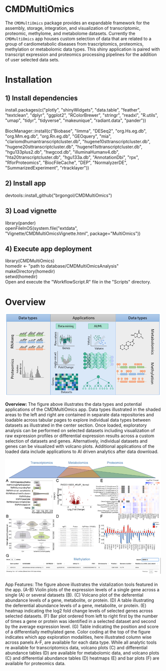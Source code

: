 # CMDMultiOmics

The `CMDMultiOmics` package provides an expandable framework for the assembly, storage, integration, and visualization of transcriptomic, proteomic, methylome, and metabolome datasets. Currently the `CMDMultiOmics` app houses custom selection of data that are related to a group of cardiometabolic diseases from trascriptomics, proteomics, methylation or metabolomic data types. This shiny application is paired with transcript expression and proteomics processing pipelines for the addition of user selected data sets. 

# Installation

## 1) Install dependencies
install.packages(c("plotly", "shinyWidgets", "data.table", "feather", "textclean", "dplyr", "ggplot2", "RColorBrewer", "stringr", "readxl", "R.utils", "umap", "tidyr", "tidyverse", "makeunique", "radiant.data", "pander")) <br> 
 <br> 
BiocManager::install(c("Biobase", "limma", "DESeq2", "org.Hs.eg.db", "org.Mm.eg.db", "org.Rn.eg.db", "GEOquery", "mia", "clariomdhumantranscriptcluster.db", "hugene10sttranscriptcluster.db", "hugene20sttranscriptcluster.db", "hugene11sttranscriptcluster.db", "hgu133plus2.db", "hwgcod.db", "illuminaHumanv4.db", "hta20transcriptcluster.db", "hgu133a.db", "AnnotationDbi", "rpx", "RforProteomics", "BiocFileCache", "DEP", "NormalyzerDE", "SummarizedExperiment", "rtracklayer")) <br> 

## 2) Install app
devtools::install_github("brgongol/CMDMultiOmics") <br> 

## 3) Load vignette
library(pander) <br>
openFileInOS(system.file("extdata", "Vignette/CMDMultiOmicsVignette.html", package="MultiOmics")) <br>

## 4) Execute app deployment
library(CMDMultiOmics) <br> 
homedir <- "path to database/CMDMultiOmicsAnalysis" <br> 
makeDirectory(homedir) <br> 
setwd(homedir) <br> 
Open and execute the "WorkflowScript.R" file in the "Scripts" directory. <br> 


# Overview


![Overview](/images/Figure1.png)

**Overview:** The figure above illustrates the data types and potential applications of the CMDMultiOmics app.  Data types illustrated in the shaded areas to the left and right are contained in separate data repositories and loadable across tabular pages to explore individual data types between datasets as illustrated in the center section. Once loaded, exploratory analysis can be performed on selected datasets including visualization of raw expression profiles or differential expression results across a custom selection of datasets and genes. Alternatively, individual datasets and genes can be visualized with volcano plots.  Additional applications of the loaded data include applications to AI driven analytics after data download.  




![Features](/images/Figure2.png)

App Features: The figure above illustrates the vistalization tools featured in the app. (A-B) Violin plots of the expression levels of a single gene across a single (A) or several datasets (B). (C) Volcano plot of the deferential abundance levels of a gene, metabolite, or protein. (D) A table illustrating the deferential abundance levels of a gene, metabolite, or protein. (E) heatmap indicating the log2 fold change levels of selected genes across selected datasets. (F) Bar plot ordered from left to right first by the number of times a gene or protein was identified in a selected dataset and second by the average expression level. (G) Table indicating the position and score of a differentially methylated gene.  Color coding at the top of the figure indicates which app exploration modalities, here illustrated column wise across panels A-F, are available for each data type.  While all analytic tools re available for transcriptomics data, volcano plots (C) and differential abundance tables (D) are available for metabolomic data, and volcano plots (C) and differential abundance tables (D) heatmaps (E) and bar plots (F) are available for proteomics data.










